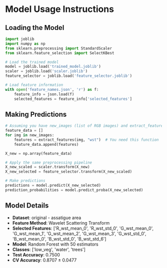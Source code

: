 # Model Usage Instructions

## Loading the Model
```python
import joblib
import numpy as np
from sklearn.preprocessing import StandardScaler
from sklearn.feature_selection import SelectKBest

# Load the trained model
model = joblib.load('trained_model.joblib')
scaler = joblib.load('scaler.joblib')
feature_selector = joblib.load('feature_selector.joblib')

# Load feature information
with open('feature_names.json', 'r') as f:
    feature_info = json.load(f)
    selected_features = feature_info['selected_features']
```

## Making Predictions
```python
# Assuming you have new_images (list of RGB images) and extract_features function
feature_data = []
for img in new_images:
    features = extract_features(img, "wst")  # You need this function
    feature_data.append(features)

X_new = np.array(feature_data)

# Apply the same preprocessing pipeline
X_new_scaled = scaler.transform(X_new)
X_new_selected = feature_selector.transform(X_new_scaled)

# Make predictions
predictions = model.predict(X_new_selected)
prediction_probabilities = model.predict_proba(X_new_selected)
```

## Model Details
- **Dataset**: original - assatigue area
- **Feature Method**: Wavelet Scattering Transform
- **Selected Features**: ['R_wst_mean_0', 'R_wst_std_0', 'G_wst_mean_0', 'G_wst_mean_1', 'G_wst_mean_2', 'G_wst_mean_3', 'G_wst_std_0', 'B_wst_mean_0', 'B_wst_std_0', 'B_wst_std_6']
- **Model**: Random Forest with 50 estimators
- **Classes**: ['low_veg', 'water', 'trees']
- **Test Accuracy**: 0.7500
- **CV Accuracy**: 0.8707 ± 0.0477
